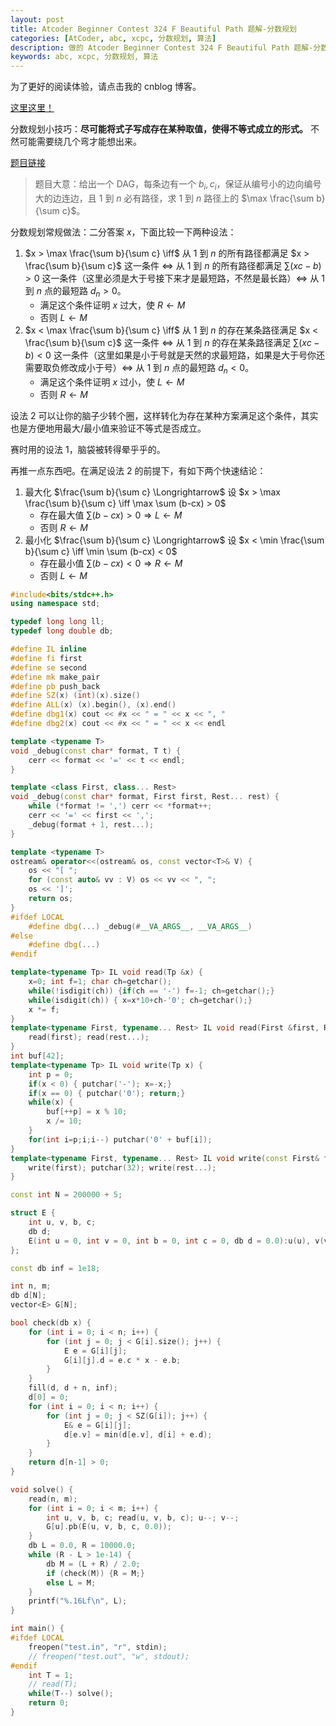 ```yaml
---
layout: post
title: Atcoder Beginner Contest 324 F Beautiful Path 题解-分数规划
categories: [AtCoder, abc, xcpc, 分数规划, 算法]
description: 做的 Atcoder Beginner Contest 324 F Beautiful Path 题解-分数规划
keywords: abc, xcpc, 分数规划, 算法
---
```


为了更好的阅读体验，请点击我的 cnblog 博客。

[这里这里！](https://www.cnblogs.com/bringlu/p/17764921.html)

分数规划小技巧：**尽可能将式子写成存在某种取值，使得不等式成立的形式。** 不然可能需要绕几个弯才能想出来。

[题目链接](https://atcoder.jp/contests/abc324/tasks/abc324_f)

> 题目大意：给出一个 DAG，每条边有一个 $b_i, c_i$，保证从编号小的边向编号大的边连边，且 $1$ 到 $n$ 必有路径，求 $1$ 到 $n$ 路径上的 $\max \frac{\sum b}{\sum c}$。

分数规划常规做法：二分答案 $x$，下面比较一下两种设法：

1. $x > \max \frac{\sum b}{\sum c} \iff$ 从 $1$ 到 $n$ 的所有路径都满足 $x > \frac{\sum b}{\sum c}$ 这一条件 $\iff$ 从 $1$ 到 $n$ 的所有路径都满足 $\sum (xc - b) > 0$ 这一条件（这里必须是大于号接下来才是最短路，不然是最长路）$\iff$ 从 $1$ 到 $n$ 点的最短路 $d_n > 0$。
   - 满足这个条件证明 $x$ 过大，使 $R \leftarrow M$
   - 否则 $L \leftarrow M$
2. $x < \max \frac{\sum b}{\sum c} \iff$ 从 $1$ 到 $n$ 的存在某条路径满足 $x < \frac{\sum b}{\sum c}$ 这一条件 $\iff$ 从 $1$ 到 $n$ 的存在某条路径满足 $\sum (xc - b) < 0$ 这一条件（这里如果是小于号就是天然的求最短路，如果是大于号你还需要取负修改成小于号）$\iff$ 从 $1$ 到 $n$ 点的最短路 $d_n < 0$。
   - 满足这个条件证明 $x$ 过小，使 $L \leftarrow M$
   - 否则 $R \leftarrow M$

设法 2 可以让你的脑子少转个圈，这样转化为存在某种方案满足这个条件，其实也是方便地用最大/最小值来验证不等式是否成立。

赛时用的设法 1，脑袋被转得晕乎乎的。

再推一点东西吧。在满足设法 2 的前提下，有如下两个快速结论：

1. 最大化 $\frac{\sum b}{\sum c} \Longrightarrow$ 设 $x > \max \frac{\sum b}{\sum c} \iff \max \sum (b-cx) > 0$ 
   - 存在最大值 $\sum (b-cx) > 0 \Longrightarrow L \gets M$
   - 否则 $R \gets M$
2. 最小化 $\frac{\sum b}{\sum c} \Longrightarrow$ 设 $x < \min \frac{\sum b}{\sum c} \iff \min \sum (b-cx) < 0$ 
   - 存在最小值 $\sum (b-cx) < 0 \Longrightarrow R \gets M$
   - 否则 $L \gets M$

```cpp
#include<bits/stdc++.h>
using namespace std;

typedef long long ll;
typedef long double db;

#define IL inline
#define fi first
#define se second
#define mk make_pair
#define pb push_back
#define SZ(x) (int)(x).size()
#define ALL(x) (x).begin(), (x).end()
#define dbg1(x) cout << #x << " = " << x << ", "
#define dbg2(x) cout << #x << " = " << x << endl

template <typename T>
void _debug(const char* format, T t) {
    cerr << format << '=' << t << endl;
}

template <class First, class... Rest>
void _debug(const char* format, First first, Rest... rest) {
    while (*format != ',') cerr << *format++;
    cerr << '=' << first << ',';
    _debug(format + 1, rest...);
}

template <typename T>
ostream& operator<<(ostream& os, const vector<T>& V) {
    os << "[ ";
    for (const auto& vv : V) os << vv << ", ";
    os << ']';
    return os;
}
#ifdef LOCAL
    #define dbg(...) _debug(#__VA_ARGS__, __VA_ARGS__)
#else
    #define dbg(...) 
#endif

template<typename Tp> IL void read(Tp &x) {
    x=0; int f=1; char ch=getchar();
    while(!isdigit(ch)) {if(ch == '-') f=-1; ch=getchar();}
    while(isdigit(ch)) { x=x*10+ch-'0'; ch=getchar();}
    x *= f;
}
template<typename First, typename... Rest> IL void read(First &first, Rest&... rest) {
    read(first); read(rest...);
}
int buf[42];
template<typename Tp> IL void write(Tp x) {
    int p = 0;
    if(x < 0) { putchar('-'); x=-x;}
    if(x == 0) { putchar('0'); return;}
    while(x) {
        buf[++p] = x % 10;
        x /= 10;
    }
    for(int i=p;i;i--) putchar('0' + buf[i]);
}
template<typename First, typename... Rest> IL void write(const First& first, const Rest&... rest) {
    write(first); putchar(32); write(rest...);
}

const int N = 200000 + 5;

struct E {
    int u, v, b, c;
    db d;
    E(int u = 0, int v = 0, int b = 0, int c = 0, db d = 0.0):u(u), v(v), b(b), c(c), d(d) {}
};

const db inf = 1e18;

int n, m;
db d[N];
vector<E> G[N];

bool check(db x) {
    for (int i = 0; i < n; i++) {
        for (int j = 0; j < G[i].size(); j++) {
            E e = G[i][j];
            G[i][j].d = e.c * x - e.b;
        }
    }
    fill(d, d + n, inf);
    d[0] = 0;
    for (int i = 0; i < n; i++) {
        for (int j = 0; j < SZ(G[i]); j++) {
            E& e = G[i][j];
            d[e.v] = min(d[e.v], d[i] + e.d);
        }
    }
    return d[n-1] > 0;
}

void solve() {
    read(n, m);
    for (int i = 0; i < m; i++) {
        int u, v, b, c; read(u, v, b, c); u--; v--;
        G[u].pb(E(u, v, b, c, 0.0));
    }
    db L = 0.0, R = 10000.0;
    while (R - L > 1e-14) {
        db M = (L + R) / 2.0;
        if (check(M)) {R = M;}
        else L = M;
    }
    printf("%.16Lf\n", L);
}

int main() {
#ifdef LOCAL
    freopen("test.in", "r", stdin);
    // freopen("test.out", "w", stdout);
#endif
    int T = 1;
    // read(T);
    while(T--) solve();
    return 0;
}
```